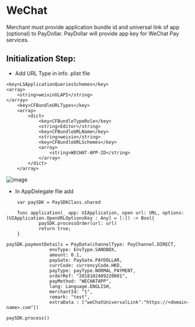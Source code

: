 # WeChat

Merchant must provide application bundle id and universal link of app (optional) to PayDollar. PayDollar will provide app key for WeChat Pay services.

## Initialization Step: 

* Add URL Type in info .plist file 

```
<key>LSApplicationQueriesSchemes</key>
<array>
	<string>weixinULAPI</string>
</array>
	<key>CFBundleURLTypes</key>
	<array>
		<dict>
			<key>CFBundleTypeRole</key>
			<string>Editor</string>
			<key>CFBundleURLName</key>
			<string>weixin</string>
			<key>CFBundleURLSchemes</key>
			<array>
				<string>WECHAT-APP-ID</string>
			</array>
		</dict>
	</array>
```
![image](https://user-images.githubusercontent.com/57219862/80564609-e20d0980-8a0b-11ea-9779-dbc96a40d4eb.png)
    
* In AppDelegate file add
```
	var paySDK = PaySDKClass.shared

	func application(_ app: UIApplication, open url: URL, options: [UIApplication.OpenURLOptionsKey : Any] = [:]) -> Bool{
        	paySDK.processOrder(url: url)
       	 	return true;
	}
```

```
paySDK.paymentDetails = PayData(channelType: PayChannel.DIRECT,
				envType: EnvType.SANDBOX,
				amount: 0.1,
				payGate: PayGate.PAYDOLLAR,
				currCode: currencyCode.HKD,
				payType: payType.NORMAL_PAYMENT,
				orderRef: "2018102409220001",
				payMethod: "WECHATAPP",
				lang: Language.ENGLISH,
				merchantId: "1",
				remark: "test",
				extraData : ["weChatUniversalLink":"https://<domain-name>.com"])
                                
paySDK.process()

```
